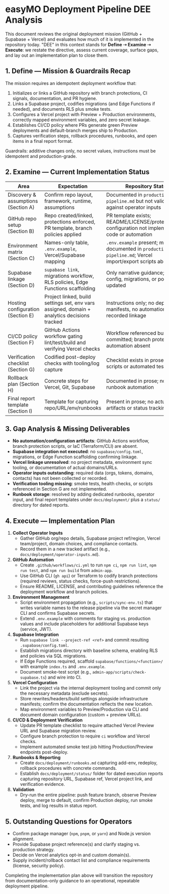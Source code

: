 # easyMO Deployment Pipeline DEE Analysis

This document reviews the original deployment mission (GitHub + Supabase + Vercel) and evaluates how much of it is implemented in the repository today. "DEE" in this context stands for **Define ➝ Examine ➝ Execute**: we restate the directive, assess current coverage, surface gaps, and lay out an implementation plan to close them.

## 1. Define — Mission & Guardrails Recap
The mission requires an idempotent deployment workflow that:

1. Initializes or links a GitHub repository with branch protections, CI signals, documentation, and PR hygiene.
2. Links a Supabase project, codifies migrations (and Edge Functions if needed), and documents RLS plus smoke tests.
3. Configures a Vercel project with Preview + Production environments, correctly mapped environment variables, and zero secret leakage.
4. Establishes CI/CD policy where PRs generate green Preview deployments and default-branch merges ship to Production.
5. Captures verification steps, rollback procedures, runbooks, and open items in a final report format.

Guardrails: additive changes only, no secret values, instructions must be idempotent and production-grade.

## 2. Examine — Current Implementation Status
| Area | Expectation | Repository State | Status |
| --- | --- | --- | --- |
| Discovery & assumptions (Section A) | Confirm repo layout, framework, runtime, assumptions | Documented in `production-pipeline.md` but not validated against operator inputs | **Partial** |
| GitHub repo setup (Section B) | Repo created/linked, protections enforced, PR template, branch policies applied | PR template exists; README/LICENSE/protections/CI configuration not implemented in code or automation | **Partial** |
| Environment matrix (Section C) | Names-only table, `.env.example`, Vercel/Supabase mapping | `.env.example` present; matrix documented in `production-pipeline.md`; Vercel import/export scripts absent | **Partial** |
| Supabase linkage (Section D) | `supabase link`, migrations workflow, RLS policies, Edge Functions scaffolding | Only narrative guidance; no CLI config, migrations, or policy files updated | **Not started** |
| Hosting configuration (Section E) | Project linked, build settings set, env vars assigned, domain + analytics decisions tracked | Instructions only; no deployment manifests, no automation, no recorded linkage | **Not started** |
| CI/CD policy (Section F) | GitHub Actions workflow gating lint/test/build and verifying Vercel checks | Workflow referenced but not committed; branch protection automation absent | **Not started** |
| Verification checklist (Section G) | Codified post-deploy checks with tooling/log capture | Checklist exists in prose; no scripts or automated tests | **Partial** |
| Rollback plan (Section H) | Concrete steps for Vercel, Git, Supabase | Documented in prose; no runbook automation | **Partial** |
| Final report template (Section I) | Template for capturing repo/URL/env/runbooks | Present in prose; no actual report artifacts or status tracking | **Partial** |

## 3. Gap Analysis & Missing Deliverables
- **No automation/configuration artifacts**: GitHub Actions workflow, branch protection scripts, or IaC (Terraform/CLI) are absent.
- **Supabase integration not executed**: no `supabase/config.toml`, migrations, or Edge Function scaffolding confirming linkage.
- **Vercel linkage unresolved**: no project metadata, environment sync tooling, or documentation of actual domains/URLs.
- **Operator inputs outstanding**: required data (orgs, tokens, domains, contacts) has not been collected or recorded.
- **Verification tooling missing**: smoke tests, health checks, or scripts referenced in Section G are not implemented.
- **Runbook storage**: resolved by adding dedicated runbooks, operator input, and final report templates under `docs/deployment/` plus a `status/` directory for dated reports.

## 4. Execute — Implementation Plan
1. **Collect Operator Inputs**
   - Gather GitHub org/repo details, Supabase project ref/region, Vercel team/project, domain choices, and compliance contacts.
   - Record them in a new tracked artifact (e.g., `docs/deployment/operator-inputs.md`).
2. **GitHub Automation**
   - Create `.github/workflows/ci.yml` to run `npm ci`, `npm run lint`, `npm run test`, and `npm run build` from `admin-app`.
   - Use GitHub CLI (`gh api`) or Terraform to codify branch protections (required reviews, status checks, force-push restrictions).
   - Ensure README, LICENSE, and contributing guidelines reference the deployment workflow and branch policies.
3. **Environment Management**
   - Script environment propagation (e.g., `scripts/sync-env.ts`) that writes variable names to the release pipeline via the secret manager CLI and confirms Supabase secrets.
   - Extend `.env.example` with comments for staging vs. production values and include placeholders for additional Supabase keys (service, JWT).
4. **Supabase Integration**
   - Run `supabase link --project-ref <ref>` and commit resulting `.supabase/config.toml`.
   - Establish migrations directory with baseline schema, enabling RLS and policies via SQL migrations.
   - If Edge Functions required, scaffold `supabase/functions/<function>/` with example `index.ts` and `.env.example`.
   - Document smoke-test script (e.g., `admin-app/scripts/check-supabase.ts`) and wire into CI.
5. **Vercel Configuration**
   - Link the project via the internal deployment tooling and commit only the necessary metadata (exclude secrets).
   - Store rewrites/headers/build settings alongside infrastructure manifests; confirm the documentation reflects the new location.
   - Map environment variables to Preview/Production via CLI and document domain configuration (custom + preview URLs).
6. **CI/CD & Deployment Verification**
   - Update PR template checklist to require attached Vercel Preview URL and Supabase migration review.
   - Configure branch protection to require `ci` workflow and Vercel checks.
   - Implement automated smoke test job hitting Production/Preview endpoints post-deploy.
7. **Runbooks & Reporting**
   - Create `docs/deployment/runbooks.md` capturing add-env, redeploy, rollback procedures with concrete commands.
   - Establish `docs/deployment/status/` folder for dated execution reports capturing repository URL, Supabase ref, Vercel project link, and verification evidence.
8. **Validation**
   - Dry-run the entire pipeline: push feature branch, observe Preview deploy, merge to default, confirm Production deploy, run smoke tests, and log results in status report.

## 5. Outstanding Questions for Operators
- Confirm package manager (`npm`, `pnpm`, or `yarn`) and Node.js version alignment.
- Provide Supabase project reference(s) and clarify staging vs. production strategy.
- Decide on Vercel analytics opt-in and custom domain(s).
- Supply incident/rollback contact list and compliance requirements (license, security policy).

Completing the implementation plan above will transition the repository from documentation-only guidance to an operational, repeatable deployment pipeline.
